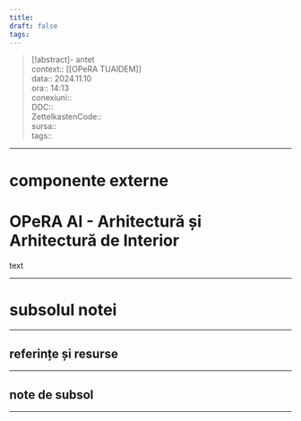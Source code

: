 ```yaml
---
title: 
draft: false
tags:
---
```

> [!abstract]- antet  
> context:: [[OPeRA TUAIDEM]]  
> data:: 2024.11.10  
> ora:: 14:13  
> conexiuni::  
> DDC::  
> ZettelkastenCode::  
> sursa::  
> tags::  


---

# componente externe


# OPeRA AI - Arhitectură și Arhitectură de Interior

text


---
# subsolul notei
---
## referințe și resurse


---
## note de subsol
---


